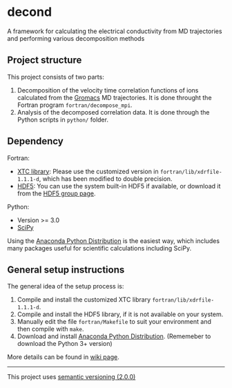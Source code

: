 decond
=====
A framework for calculating the electrical conductivity from MD trajectories and performing various decomposition methods


Project structure
-----
This project consists of two parts:

1. Decomposition of the velocity time correlation functions of ions calculated from the [Gromacs](http://www.gromacs.org/) MD trajectories. It is done throught the Fortran program `fortran/decompose_mpi`.
2. Analysis of the decomposed correlation data. It is done through the Python scripts in `python/` folder.


Dependency
-----
Fortran:
   - [XTC library](http://www.gromacs.org/Developer_Zone/Programming_Guide/XTC_Library):
     Please use the customized version in `fortran/lib/xdrfile-1.1.1-d`, which has been modified to double precision.
   - [HDF5](http://www.hdfgroup.org/HDF5/):
     You can use the system built-in HDF5 if available, or download it from the [HDF5 group page](http://www.hdfgroup.org/HDF5/).

Python:
   - Version >= 3.0
   - [SciPy](http://www.scipy.org/)

Using the [Anaconda Python Distribution](http://continuum.io/downloads#34) is the easiest way, which includes many packages useful for scientific calculations including SciPy.


General setup instructions
-----
The general idea of the setup process is:

1. Compile and install the customized XTC library `fortran/lib/xdrfile-1.1.1-d`.
2. Compile and install the HDF5 library, if it is not available on your system.
3. Manually edit the file `fortran/Makefile` to suit your environment and then compile with `make`.
4. Download and install [Anaconda Python Distribution](http://continuum.io/downloads#34). (Rememeber to download the Python 3+ version)

More details can be found in [wiki page](https://github.com/kmtu/decond/wiki).

----------
This project uses [semantic versioning (2.0.0)](http://semver.org/)
